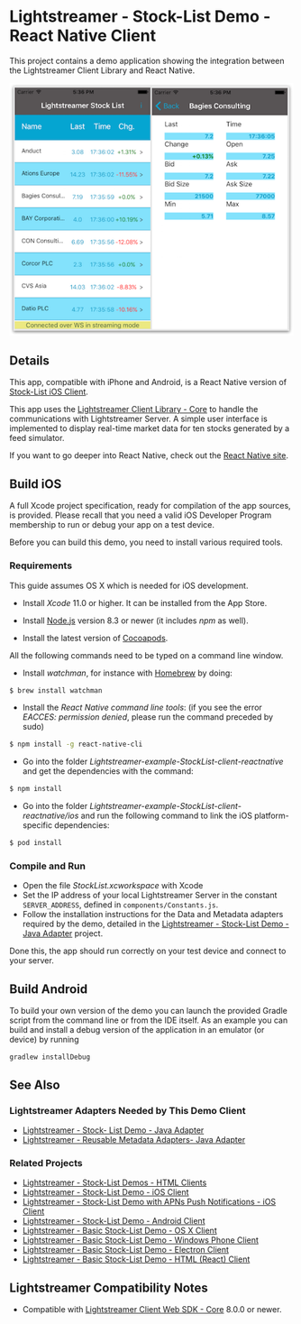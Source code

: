 # Lightstreamer - Stock-List Demo - React Native Client

<!-- START DESCRIPTION lightstreamer-example-stocklist-client-reactnative -->

This project contains a demo application showing the integration between the Lightstreamer Client Library and React Native.

![screenshot](screen_stocklist_large.png)<br>

## Details

This app, compatible with iPhone and Android, is a React Native version of [Stock-List iOS Client](https://github.com/Lightstreamer/Lightstreamer-example-StockList-client-ios).<br>

This app uses the [Lightstreamer Client Library - Core](https://www.npmjs.com/package/lightstreamer-client-web) to handle the communications with Lightstreamer Server. A simple user interface is implemented to display real-time market data for ten stocks generated by a feed simulator.<br>

If you want to go deeper into React Native, check out the [React Native site](https://facebook.github.io/react-native/).

## Build iOS

A full Xcode project specification, ready for compilation of the app sources, is provided. Please recall that you need a valid iOS Developer Program membership to run or debug your app on a test device.

Before you can build this demo, you need to install various required tools.

### Requirements
This guide assumes OS X which is needed for iOS development.

* Install *Xcode* 11.0 or higher. It can be installed from the App Store.

* Install [Node.js](https://nodejs.org/en/download/stable) version 8.3 or newer (it includes *npm* as well).

* Install the latest version of [Cocoapods](https://cocoapods.org/).

All the following commands need to be typed on a command line window.

* Install *watchman*, for instance with [Homebrew](http://brew.sh) by doing:

```sh
$ brew install watchman
```

* Install the *React Native command line tools*: (if you see the error *EACCES: permission denied*, please run the command preceded by sudo)

```sh
$ npm install -g react-native-cli
```

* Go into the folder *Lightstreamer-example-StockList-client-reactnative* and get the dependencies with the command:

```sh
$ npm install
```

* Go into the folder *Lightstreamer-example-StockList-client-reactnative/ios* and run the following command
to link the iOS platform-specific dependencies:

```sh
$ pod install
```

### Compile and Run

* Open the file *StockList.xcworkspace* with Xcode
* Set the IP address of your local Lightstreamer Server in the constant `SERVER_ADDRESS`, defined in `components/Constants.js`.
* Follow the installation instructions for the Data and Metadata adapters required by the demo, detailed in the [Lightstreamer - Stock-List Demo - Java Adapter](https://github.com/Lightstreamer/Lightstreamer-example-StockList-adapter-java) project.

Done this, the app should run correctly on your test device and connect to your server.

## Build Android

To build your own version of the demo you can launch the provided Gradle script from the command line or from the IDE itself. As an example you can build and install a debug version of the application in an emulator (or device) by running

```
gradlew installDebug
```

## See Also

### Lightstreamer Adapters Needed by This Demo Client

* [Lightstreamer - Stock- List Demo - Java Adapter](https://github.com/Lightstreamer/Lightstreamer-example-Stocklist-adapter-java)
* [Lightstreamer - Reusable Metadata Adapters- Java Adapter](https://github.com/Lightstreamer/Lightstreamer-example-ReusableMetadata-adapter-java)

### Related Projects

* [Lightstreamer - Stock-List Demos - HTML Clients](https://github.com/Lightstreamer/Lightstreamer-example-Stocklist-client-javascript)
* [Lightstreamer - Stock-List Demo - iOS Client](https://github.com/Lightstreamer/Lightstreamer-example-StockList-client-ios)
* [Lightstreamer - Stock-List Demo with APNs Push Notifications - iOS Client](https://github.com/Lightstreamer/Lightstreamer-example-MPNStockList-client-ios)
* [Lightstreamer - Stock-List Demo - Android Client](https://github.com/Lightstreamer/Lightstreamer-example-AdvStockList-client-android)
* [Lightstreamer - Basic Stock-List Demo - OS X Client](https://github.com/Lightstreamer/Lightstreamer-example-StockList-client-osx)
* [Lightstreamer - Basic Stock-List Demo - Windows Phone Client](https://github.com/Lightstreamer/Lightstreamer-example-StockList-client-winphone)
* [Lightstreamer - Basic Stock-List Demo - Electron Client](https://github.com/Lightstreamer/Lightstreamer-example-StockList-client-electron)
* [Lightstreamer - Basic Stock-List Demo - HTML (React) Client](https://github.com/Lightstreamer/Lightstreamer-example-StockList-client-react)

## Lightstreamer Compatibility Notes

* Compatible with [Lightstreamer Client Web SDK - Core](https://www.npmjs.com/package/lightstreamer-client-web) 8.0.0 or newer.
